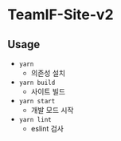 # TeamIF-Site-v2

## Usage

- `yarn`
    - 의존성 설치
- `yarn build`
    - 사이트 빌드
- `yarn start`
    - 개발 모드 시작
- `yarn lint`
    - eslint 검사